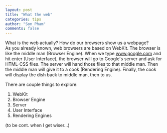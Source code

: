 ```yaml
---
layout: post
title: "What the web"
categories: tips
author: "Son Pham"
comments: false
---
```


What is the web actually? How do our browsers show us a webpage?  
As you already known, web browsers  are based on WebKit.
The browser is like the middle man (Browser Engine). 
When we type www.google.com and hit enter (User Interface), 
the browser will go to Google's server and ask for HTML-CSS files. 
The server will hand those files to that middle man. 
Then the middle man will give it to a cook (Rendering Engine). 
Finally, the cook will display the dish back to middle man, then to us.  
  
There are couple things to explore:  
1. WebKit  
2. Browser Engine  
3. Server
4. User Interface
5. Rendering Engines



(to be cont. when I get wiser...)

